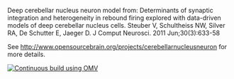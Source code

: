 Deep cerebellar nucleus neuron model from: Determinants of synaptic integration and 
heterogeneity in rebound firing explored with data-driven models of deep cerebellar 
nucleus cells. Steuber V, Schultheiss NW, Silver RA, De Schutter E, Jaeger D. 
J Comput Neurosci. 2011 Jun;30(3):633-58

See http://www.opensourcebrain.org/projects/cerebellarnucleusneuron for more details.


[![Continuous build using OMV](https://github.com/OpenSourceBrain/CerebellarNucleusNeuron/actions/workflows/omv-ci.yml/badge.svg)](https://github.com/OpenSourceBrain/CerebellarNucleusNeuron/actions/workflows/omv-ci.yml)

